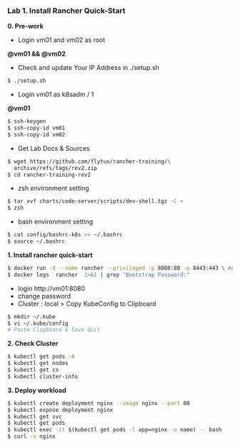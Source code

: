 ### Lab 1. Install Rancher Quick-Start

**0. Pre-work**

- Login vm01 and vm02 as root

**@vm01 && @vm02**

- Check and update Your IP Address in ./setup.sh 
```bash
$ ./setup.sh
```

- Login vm01 as k8sadm / 1

**@vm01**

```bash
$ ssh-keygen
$ ssh-copy-id vm01
$ ssh-copy-id vm02
```

- Get Lab Docs & Sources

```bash
$ wget https://github.com/flytux/rancher-training/\
  archive/refs/tags/rev2.zip
$ cd rancher-training-rev2
```

- zsh environment setting
```bash
$ tar xvf charts/code-server/scripts/dev-shell.tgz -C ~
$ zsh
```

- bash environment setting
```bash
$ cat config/bashrc-k8s >> ~/.bashrc
$ source ~/.bashrc
```

**1. Install rancher quick-start**

```bash
$ docker run -d --name rancher --privileged -p 8080:80 -p 8443:443 \ rancher/rancher
$ docker logs  rancher  2>&1 | grep "Bootstrap Password:"
```

- login http://vm01:8080
- change password
- Cluster : local > Copy KubeConfig to Clipboard

```bash
$ mkdir ~/.kube
$ vi ~/.kube/config
# Paste Clipboard & Save Quit
```

**2. Check Cluster**

```bash
$ kubectl get pods -A
$ kubectl get nodes
$ kubectl get cs
$ kubectl cluster-info
```

**3. Deploy workload**

```bash
$ kubectl create deployment nginx --image nginx --port 80
$ kubectl expose deployment nginx
$ kubectl get svc
$ kubectl get pods
$ kubectl exec -it $(kubectl get pods -l app=nginx -o name) -- bash
$ curl -v nginx
```

